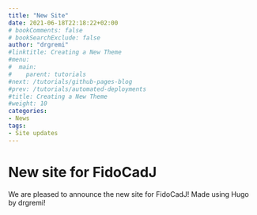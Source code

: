 ```yaml
---
title: "New Site"
date: 2021-06-18T22:18:22+02:00
# bookComments: false
# bookSearchExclude: false
author: "drgremi"
#linktitle: Creating a New Theme
#menu:
#  main:
#    parent: tutorials
#next: /tutorials/github-pages-blog
#prev: /tutorials/automated-deployments
#title: Creating a New Theme
#weight: 10
categories:
- News
tags:
- Site updates
---
```

# New site for FidoCadJ
We are pleased to announce the new site for FidoCadJ! Made using Hugo by drgremi!
